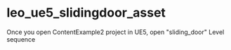 # leo_ue5_slidingdoor_asset
 Once you open ContentExample2 project in UE5, open "sliding_door" Level sequence
